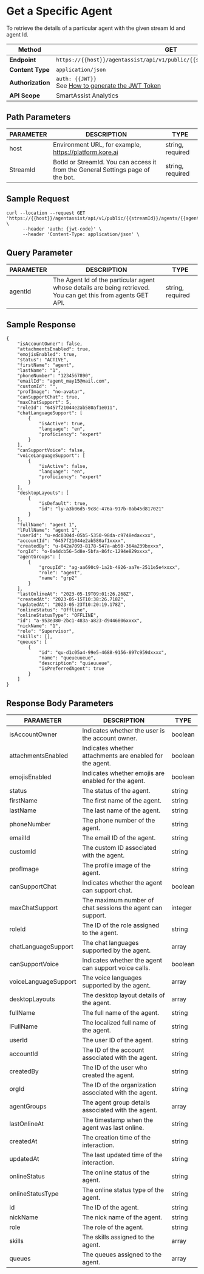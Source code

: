 # Get a Specific Agent

To retrieve the details of a particular agent with the given stream Id and agent Id.

| **Method**   | GET                                                               |
|----------|-------------------------------------------------------------------|
| **Endpoint** | `https://{{host}}/agentassist/api/v1/public/{{streamId}}/agents/{{agentId}}` |
| **Content Type** | `application/json`                                             |
| **Authorization** | `auth: {{JWT}}`<br>See [How to generate the JWT Token](../automation/api-introduction.md#generating-the-jwt-token) |
| **API Scope** | SmartAssist Analytics                                           |

## Path Parameters

| **PARAMETER** | **DESCRIPTION**                                                      | **TYPE**           |
|-----------|------------------------------------------------------------------|----------------|
| host      | Environment URL, for example, https://platform.kore.ai       | string, required |
| StreamId  | BotId or StreamId. You can access it from the General Settings page of the bot. | string, required |

## Sample Request

```
curl --location --request GET 'https://{{host}}/agentassist/api/v1/public/{{streamId}}/agents/{{agentId}}' \
      --header 'auth: {jwt-code}' \
      --header 'Content-Type: application/json' \
```

## Query Parameter

| **PARAMETER** | **DESCRIPTION**                                                                  | **TYPE**           |
|-----------|------------------------------------------------------------------------------|----------------|
| agentId   | The Agent Id of the particular agent whose details are being retrieved. You can get this from agents GET API. | string, required |

## Sample Response

```
{
    "isAccountOwner": false,
    "attachmentsEnabled": true,
    "emojisEnabled": true,
    "status": "ACTIVE",
    "firstName": "agent",
    "lastName": "1",
    "phoneNumber": "1234567890",
    "emailId": "agent_may15@mail.com",
    "customId": "",
    "profImage": "no-avatar",
    "canSupportChat": true,
    "maxChatSupport": 5,
    "roleId": "6457f21044e2ab580af1e011",
    "chatLanguageSupport": [
        {
            "isActive": true,
            "language": "en",
            "proficiency": "expert"
        }
    ],
    "canSupportVoice": false,
    "voiceLanguageSupport": [
        {
            "isActive": false,
            "language": "en",
            "proficiency": "expert"
        }
    ],
    "desktopLayouts": [
        {
            "isDefault": true,
            "id": "ly-a3b06d5-9c8c-476a-917b-0ab45d817021"
        }
    ],
    "fullName": "agent 1",
    "lFullName": "agent 1",
    "userId": "u-edc0304d-05b5-5350-98da-c9748edaxxxx",
    "accountId": "6457f21044e2ab580af1xxxx",
    "createdBy": "u-042a7093-8178-547a-ab50-364a239bxxxx",
    "orgId": "o-0a4dcb56-5d8e-5bfa-86fc-1294e829xxxx",
    "agentGroups": [
        {
            "groupId": "ag-aa690c9-1a2b-4926-aa7e-2511e5e4xxxx",
            "role": "agent",
            "name": "grp2"
        }
    ],
    "lastOnlineAt": "2023-05-19T09:01:26.268Z",
    "createdAt": "2023-05-15T10:38:26.718Z",
    "updatedAt": "2023-05-23T10:20:19.178Z",
    "onlineStatus": "Offline",
    "onlineStatusType": "OFFLINE",
    "id": "a-953e380-2bc1-483a-a823-d9446806xxxx",
    "nickName": "1",
    "role": "Supervisor",
    "skills": [],
    "queues": [
        {
            "id": "qu-d1c05a4-99e5-4688-9156-897c959dxxxx",
            "name": "queueuueue",
            "description": "quieuueue",
            "isPreferredAgent": true
        }
    ]
}
```

## Response Body Parameters

| **PARAMETER**            | **DESCRIPTION**                                                                                   | **TYPE**     |
|----------------------|-----------------------------------------------------------------------------------------------|----------|
| isAccountOwner       | Indicates whether the user is the account owner.                                              | boolean  |
| attachmentsEnabled   | Indicates whether attachments are enabled for the agent.                                       | boolean  |
| emojisEnabled        | Indicates whether emojis are enabled for the agent.                                            | boolean  |
| status               | The status of the agent.                                                                      | string   |
| firstName            | The first name of the agent.                                                                  | string   |
| lastName             | The last name of the agent.                                                                   | string   |
| phoneNumber          | The phone number of the agent.                                                                | string   |
| emailId              | The email ID of the agent.                                                                    | string   |
| customId             | The custom ID associated with the agent.                                                      | string   |
| profImage            | The profile image of the agent.                                                               | string   |
| canSupportChat       | Indicates whether the agent can support chat.                                                  | boolean  |
| maxChatSupport       | The maximum number of chat sessions the agent can support.                                     | integer  |
| roleId               | The ID of the role assigned to the agent.                                                      | string   |
| chatLanguageSupport  | The chat languages supported by the agent.                                                     | array    |
| canSupportVoice      | Indicates whether the agent can support voice calls.                                           | boolean  |
| voiceLanguageSupport | The voice languages supported by the agent.                                                    | array    |
| desktopLayouts       | The desktop layout details of the agent.                                                       | array    |
| fullName             | The full name of the agent.                                                                   | string   |
| lFullName            | The localized full name of the agent.                                                          | string   |
| userId               | The user ID of the agent.                                                                     | string   |
| accountId            | The ID of the account associated with the agent.                                               | string   |
| createdBy            | The ID of the user who created the agent.                                                      | string   |
| orgId                | The ID of the organization associated with the agent.                                           | string   |
| agentGroups          | The agent group details associated with the agent.                                              | array    |
| lastOnlineAt         | The timestamp when the agent was last online.                                                  | string   |
| createdAt            | The creation time of the interaction.                                                          | string   |
| updatedAt            | The last updated time of the interaction.                                                      | string   |
| onlineStatus         | The online status of the agent.                                                               | string   |
| onlineStatusType     | The online status type of the agent.                                                           | string   |
| id                   | The ID of the agent.                                                                          | string   |
| nickName             | The nick name of the agent.                                                                   | string   |
| role                 | The role of the agent.                                                                        | string   |
| skills               | The skills assigned to the agent.                                                              | array    |
| queues               | The queues assigned to the agent.                                                              | array    |